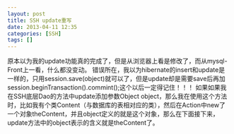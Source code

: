 ```yaml
---
layout: post
title: SSH update重写
date: 2013-04-11 12:35
categories: [SSH]
tags: []
---
```

原本以为我的update功能真的完成了，但是从浏览器上看是修改了，而从mysql-Front上一看，什么都没变动。
错误所在，我以为hibernate的insert和update是一样的，只用session.save(object)就可以了，但是update却是需要save后再加session.beginTransaction().commint();这个以后一定得记住！！！
如果如果我在SSH底层Dao的方法中update添加参数Object object，那么我在使用这个方法时，比如我有个类Content（与数据库的表相对应的类），然后在Action中new了一个对象theContent，并且object定义的就是这个对象，那么在下面接下来，update方法中的object表示的含义就是theContent了。
   